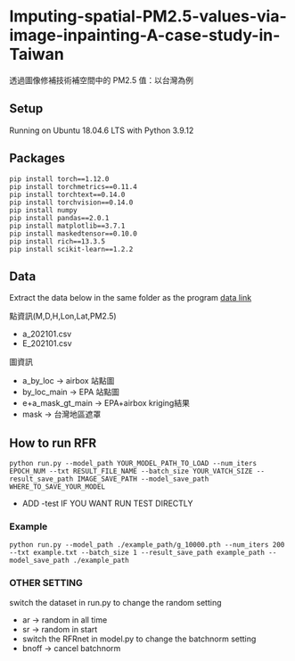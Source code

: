 # Imputing-spatial-PM2.5-values-via-image-inpainting-A-case-study-in-Taiwan
透過圖像修補技術補空間中的 PM2.5 值：以台灣為例

## Setup  
Running on Ubuntu 18.04.6 LTS with Python 3.9.12
## Packages
```
pip install torch==1.12.0
pip install torchmetrics==0.11.4
pip install torchtext==0.14.0
pip install torchvision==0.14.0
pip install numpy
pip install pandas==2.0.1
pip install matplotlib==3.7.1
pip install maskedtensor==0.10.0
pip install rich==13.3.5
pip install scikit-learn==1.2.2
```
## Data  
Extract the data below in the same folder as the program
[data link](https://drive.google.com/drive/folders/1MQE453kG5kYCPtkoJCseTk2JV9n_9Qj4?usp=sharing)  

點資訊(M,D,H,Lon,Lat,PM2.5)  
* a_202101.csv
* E_202101.csv
 
圖資訊  
* a_by_loc -> airbox 站點圖
* by_loc_main -> EPA 站點圖
* e+a_mask_gt_main -> EPA+airbox kriging結果
* mask -> 台灣地區遮罩

## How to run RFR

```
python run.py --model_path YOUR_MODEL_PATH_TO_LOAD --num_iters EPOCH_NUM --txt RESULT_FILE_NAME --batch_size YOUR_VATCH_SIZE --result_save_path IMAGE_SAVE_PATH --model_save_path WHERE_TO_SAVE_YOUR_MODEL
```
* ADD -test IF YOU WANT RUN TEST DIRECTLY  
### Example  
```
python run.py --model_path ./example_path/g_10000.pth --num_iters 200 --txt example.txt --batch_size 1 --result_save_path example_path --model_save_path ./example_path
```


### OTHER SETTING

switch the dataset in run.py to change the random setting
* ar -> random in all time
* sr -> random in start
* switch the RFRnet in model.py to change the batchnorm setting
* bnoff -> cancel batchnorm


